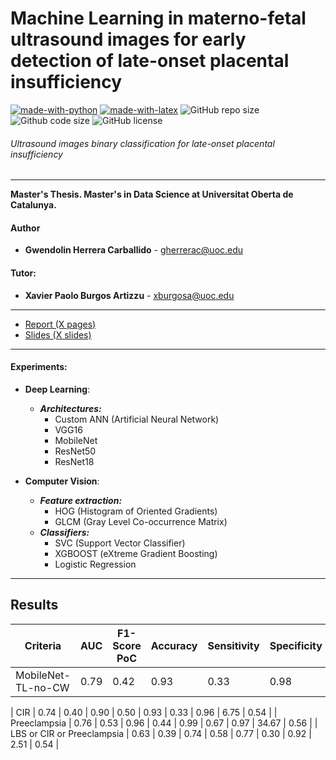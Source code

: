 Machine Learning in materno-fetal ultrasound images for early detection of late-onset placental insufficiency
=

[![made-with-python](https://img.shields.io/badge/Coded%20with-Python-21496b.svg?style=for-the-badge&logo=Python)](https://www.python.org/)
[![made-with-latex](https://img.shields.io/badge/Documented%20with-LaTeX-4c9843.svg?style=for-the-badge&logo=Latex)](https://www.latex-project.org/)
![GitHub repo size](https://img.shields.io/github/repo-size/gwendysyd/Placenta-Insufficiency-Classification?style=for-the-badge&logo=Github)
![Github code size](https://img.shields.io/github/languages/code-size/gwendysyd/Placenta-Insufficiency-Classification?style=for-the-badge&logo=Github)
![GitHub license](https://img.shields.io/github/license/gwendysyd/Placenta-Insufficiency-Classification?style=for-the-badge&logo=Github)

###### Ultrasound images binary classification for late-onset placental insufficiency

***********

**Master's Thesis. Master's in Data Science at Universitat Oberta de Catalunya.**

#### Author
* **Gwendolin Herrera Carballido** - [gherrerac@uoc.edu](mailto:gherrerac@uoc.edu)

#### Tutor: 
* **Xavier Paolo Burgos Artizzu** - [xburgosa@uoc.edu](mailto:xburgosa@uoc.edu)

***************
* [Report (X pages)](http:...)
* [Slides (X slides)](https://github.com/gwendysyd/Placenta-Insufficiency-Classification/blob/master/doc/...pdf)
***************

#### Experiments:
* **Deep Learning**:
    * ***Architectures:***
        * Custom ANN (Artificial Neural Network)
        * VGG16
        * MobileNet
        * ResNet50
        * ResNet18

* **Computer Vision**:
    * ***Feature extraction:***
        * HOG (Histogram of Oriented Gradients)
        * GLCM (Gray Level Co-occurrence Matrix)
    * ***Classifiers:***
        * SVC (Support Vector Classifier)
        * XGBOOST (eXtreme Gradient Boosting)
        * Logistic Regression

***************
## Results

| Criteria                                     | AUC  | F1-Score PoC | Accuracy | Sensitivity | Specificity | PPV   | NPV   | PLR   | NLR   |
|---------------------------------------------------|------|--------------|----------|-------------|-------------|-------|-------|-------|-------|
| MobileNet-TL-no-CW	                          |0.79	| 0.42 |	0.93	| 0.33	| 0.98	| 0.57	| 0.95	| 17	| 0.68 |

| CIR | 0.74 | 0.40          | 0.90      | 0.50         | 0.93        | 0.33  | 0.96  | 6.75  | 0.54  |
| Preeclampsia    | 0.76 | 0.53         | 0.96     | 0.44        | 0.99        | 0.67  | 0.97  | 34.67 | 0.56  |
| LBS or CIR or Preeclampsia           | 0.63 | 0.39         | 0.74     | 0.58        | 0.77        | 0.30   | 0.92  | 2.51  | 0.54  |
